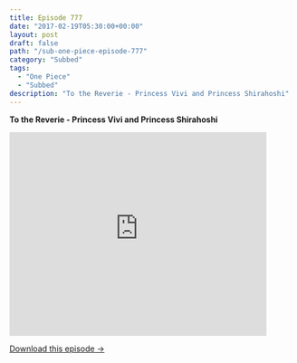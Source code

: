 ```yaml
---
title: Episode 777
date: "2017-02-19T05:30:00+00:00"
layout: post
draft: false
path: "/sub-one-piece-episode-777"
category: "Subbed"
tags:
  - "One Piece"
  - "Subbed"
description: "To the Reverie - Princess Vivi and Princess Shirahoshi"
---
```


**To the Reverie - Princess Vivi and Princess Shirahoshi**

<iframe width="640" height="360" src="https://www.rapidvideo.com/e/G6FRPGVXDT" frameborder="0" marginwidth=0 marginheight=0 scrolling=no allowfullscreen style="max-width:90%;"></iframe>

<a href="http://ouo.io/qs/eCodkFEQ?s=https://www.rapidvideo.com/d/G6FRPGVXDT" class="styled_a">Download this episode →</a>

